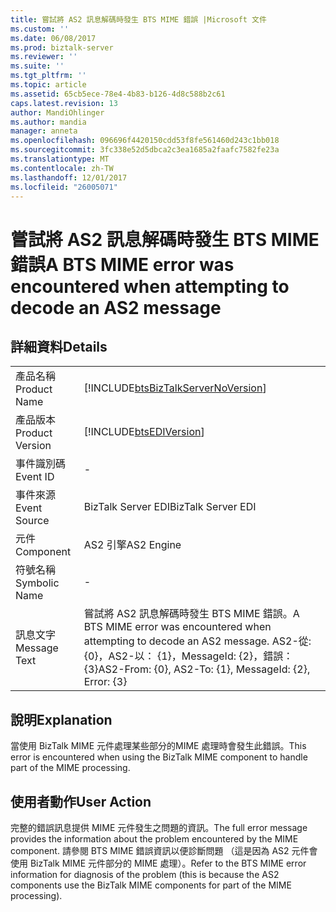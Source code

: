 ```yaml
---
title: 嘗試將 AS2 訊息解碼時發生 BTS MIME 錯誤 |Microsoft 文件
ms.custom: ''
ms.date: 06/08/2017
ms.prod: biztalk-server
ms.reviewer: ''
ms.suite: ''
ms.tgt_pltfrm: ''
ms.topic: article
ms.assetid: 65cb5ece-78e4-4b83-b126-4d8c588b2c61
caps.latest.revision: 13
author: MandiOhlinger
ms.author: mandia
manager: anneta
ms.openlocfilehash: 096696f4420150cdd53f8fe561460d243c1bb018
ms.sourcegitcommit: 3fc338e52d5dbca2c3ea1685a2faafc7582fe23a
ms.translationtype: MT
ms.contentlocale: zh-TW
ms.lasthandoff: 12/01/2017
ms.locfileid: "26005071"
---
```

# <a name="a-bts-mime-error-was-encountered-when-attempting-to-decode-an-as2-message"></a><span data-ttu-id="99586-102">嘗試將 AS2 訊息解碼時發生 BTS MIME 錯誤</span><span class="sxs-lookup"><span data-stu-id="99586-102">A BTS MIME error was encountered when attempting to decode an AS2 message</span></span>
## <a name="details"></a><span data-ttu-id="99586-103">詳細資料</span><span class="sxs-lookup"><span data-stu-id="99586-103">Details</span></span>  
  
|||  
|-|-|  
|<span data-ttu-id="99586-104">產品名稱</span><span class="sxs-lookup"><span data-stu-id="99586-104">Product Name</span></span>|[!INCLUDE[btsBizTalkServerNoVersion](../includes/btsbiztalkservernoversion-md.md)]|  
|<span data-ttu-id="99586-105">產品版本</span><span class="sxs-lookup"><span data-stu-id="99586-105">Product Version</span></span>|[!INCLUDE[btsEDIVersion](../includes/btsediversion-md.md)]|  
|<span data-ttu-id="99586-106">事件識別碼</span><span class="sxs-lookup"><span data-stu-id="99586-106">Event ID</span></span>|-|  
|<span data-ttu-id="99586-107">事件來源</span><span class="sxs-lookup"><span data-stu-id="99586-107">Event Source</span></span>|<span data-ttu-id="99586-108">BizTalk Server EDI</span><span class="sxs-lookup"><span data-stu-id="99586-108">BizTalk Server EDI</span></span>|  
|<span data-ttu-id="99586-109">元件</span><span class="sxs-lookup"><span data-stu-id="99586-109">Component</span></span>|<span data-ttu-id="99586-110">AS2 引擎</span><span class="sxs-lookup"><span data-stu-id="99586-110">AS2 Engine</span></span>|  
|<span data-ttu-id="99586-111">符號名稱</span><span class="sxs-lookup"><span data-stu-id="99586-111">Symbolic Name</span></span>|-|  
|<span data-ttu-id="99586-112">訊息文字</span><span class="sxs-lookup"><span data-stu-id="99586-112">Message Text</span></span>|<span data-ttu-id="99586-113">嘗試將 AS2 訊息解碼時發生 BTS MIME 錯誤。</span><span class="sxs-lookup"><span data-stu-id="99586-113">A BTS MIME error was encountered when attempting to decode an AS2 message.</span></span>  <span data-ttu-id="99586-114">AS2-從: {0}，AS2-以： {1}，MessageId: {2}，錯誤： {3}</span><span class="sxs-lookup"><span data-stu-id="99586-114">AS2-From: {0}, AS2-To: {1}, MessageId: {2}, Error: {3}</span></span>|  
  
## <a name="explanation"></a><span data-ttu-id="99586-115">說明</span><span class="sxs-lookup"><span data-stu-id="99586-115">Explanation</span></span>  
 <span data-ttu-id="99586-116">當使用 BizTalk MIME 元件處理某些部分的MIME 處理時會發生此錯誤。</span><span class="sxs-lookup"><span data-stu-id="99586-116">This error is encountered when using the BizTalk MIME component to handle part of the MIME processing.</span></span>  
  
## <a name="user-action"></a><span data-ttu-id="99586-117">使用者動作</span><span class="sxs-lookup"><span data-stu-id="99586-117">User Action</span></span>  
 <span data-ttu-id="99586-118">完整的錯誤訊息提供 MIME 元件發生之問題的資訊。</span><span class="sxs-lookup"><span data-stu-id="99586-118">The full error message provides the information about the problem encountered by the MIME component.</span></span> <span data-ttu-id="99586-119">請參閱 BTS MIME 錯誤資訊以便診斷問題 （這是因為 AS2 元件會使用 BizTalk MIME 元件部分的 MIME 處理）。</span><span class="sxs-lookup"><span data-stu-id="99586-119">Refer to the BTS MIME error information for diagnosis of the problem (this is because the AS2 components use the BizTalk MIME components for part of the MIME processing).</span></span>